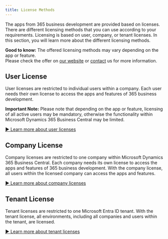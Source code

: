 ```yaml
---
title: License Methods
---
```

The apps from 365 business development are provided based on licenses. There are different licensing methods that you can use according to your requirements. Licensing is based on user, company, or tenant licenses. In this section, you will learn more about the different licensing methods.

<div class="alert alert-notice">
    <i class="fa-light fa-hand-point-up fa-lg fa-lg" style="--fa-secondary-color: #FF0000; --fa-primary-color: #111111; --fa-secondary-opacity: 0.7"></i> <strong>Good to know:</strong> The offered licensing methods may vary depending on the app or feature.<br>Please check the offer on <a href="https://365businessdev.com" target="_blank">our website</a> or <a href="https://365businessdev.com/contact/" target="_blank">contact</a> us for more information.
</div>

## User License

User licenses are restricted to individual users within a company. Each user needs their own license to access the apps and features of 365 business development.

<div class="alert alert-warn">
    <i class="fa-light fa-triangle-exclamation fa-lg" style="--fa-secondary-color: #00b7c3; --fa-primary-color: #111111;"></i> <strong>Important Note:</strong> Please note that depending on the app or feature, licensing of all active users may be mandatory, otherwise the functionality within Microsoft Dynamics 365 Business Central may be limited.
</div>

[▶️ Learn more about user licenses](license-methods/user-license.md)

## Company License

Company licenses are restricted to one company within Microsoft Dynamics 365 Business Central. Each company needs its own license to access the apps and features of 365 business development. With the company license, all users within the licensed company can access the apps and features.

[▶️ Learn more about company licenses](license-methods/company-license.md)

## Tenant License

Tenant licenses are restricted to one Microsoft Entra ID tenant. With the tenant license, all environments, including all companies and users within the tenant, are licensed.

[▶️ Learn more about tenant licenses](license-methods/tenant-license.md)